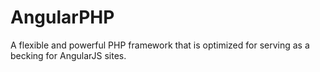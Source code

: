 AngularPHP
==========

A flexible and powerful PHP framework that is optimized for serving as a becking for AngularJS sites.
